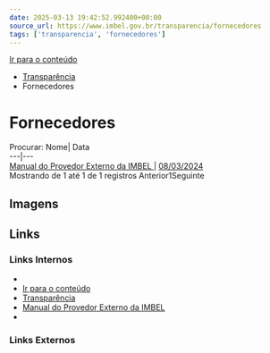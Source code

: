 ```yaml
---
date: 2025-03-13 19:42:52.992400+00:00
source_url: https://www.imbel.gov.br/transparencia/fornecedores
tags: ['transparencia', 'fornecedores']
---
```


[](https://www.imbel.gov.br/transparencia/fornecedores)
[Ir para o conteúdo](https://www.imbel.gov.br/transparencia/fornecedores#conteudo)
  * [ Transparência](https://www.imbel.gov.br/transparencia)
  * Fornecedores


# Fornecedores
Procurar:
Nome| Data  
---|---  
[ Manual do Provedor Externo da IMBEL ](https://www.imbel.gov.br/storage/transparencia/1709923193.pdf) | [08/03/2024](https://www.imbel.gov.br/storage/transparencia/1709923193.pdf)  
Mostrando de 1 até 1 de 1 registros
Anterior1Seguinte
[ ](https://www.imbel.gov.br/transparencia/fornecedores#home)


## Imagens



## Links

### Links Internos

- [](https://www.imbel.gov.br/transparencia/fornecedores)
- [Ir para o conteúdo](https://www.imbel.gov.br/transparencia/fornecedores#conteudo)
- [Transparência](https://www.imbel.gov.br/transparencia)
- [Manual do Provedor Externo da IMBEL](https://www.imbel.gov.br/storage/transparencia/1709923193.pdf)
- [](https://www.imbel.gov.br/transparencia/fornecedores#home)

### Links Externos


